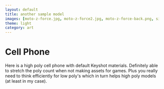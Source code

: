 ```yaml
---
layout: default
title: another sample model
images: [moto-z-force.jpg, moto-z-force2.jpg, moto-z-force-back.png, side-pro.png]
theme: light
category: art
---
```


# Cell Phone

Here is a high poly cell phone with default Keyshot materials. Definitely able to stretch the poly count when not making assets for games. Plus you really need to think efficiently for low poly's which in turn helps high poly models (at least in my case).
